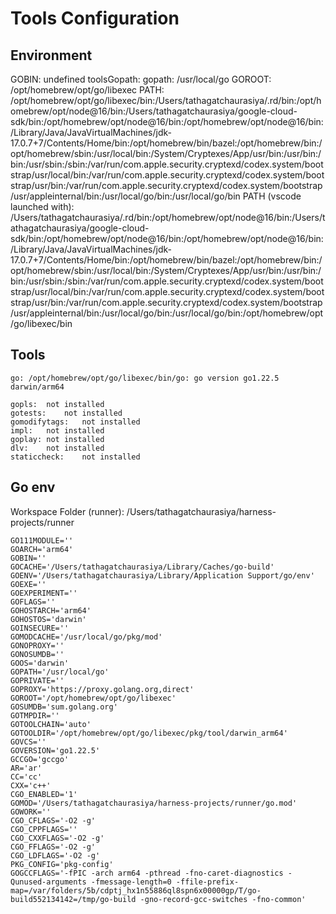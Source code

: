 # Tools Configuration


## Environment

GOBIN: undefined
toolsGopath: 
gopath: /usr/local/go
GOROOT: /opt/homebrew/opt/go/libexec
PATH: /opt/homebrew/opt/go/libexec/bin:/Users/tathagatchaurasiya/.rd/bin:/opt/homebrew/opt/node@16/bin:/Users/tathagatchaurasiya/google-cloud-sdk/bin:/opt/homebrew/opt/node@16/bin:/opt/homebrew/opt/node@16/bin:/Library/Java/JavaVirtualMachines/jdk-17.0.7+7/Contents/Home/bin:/opt/homebrew/bin/bazel:/opt/homebrew/bin:/opt/homebrew/sbin:/usr/local/bin:/System/Cryptexes/App/usr/bin:/usr/bin:/bin:/usr/sbin:/sbin:/var/run/com.apple.security.cryptexd/codex.system/bootstrap/usr/local/bin:/var/run/com.apple.security.cryptexd/codex.system/bootstrap/usr/bin:/var/run/com.apple.security.cryptexd/codex.system/bootstrap/usr/appleinternal/bin:/usr/local/go/bin:/usr/local/go/bin
PATH (vscode launched with): /Users/tathagatchaurasiya/.rd/bin:/opt/homebrew/opt/node@16/bin:/Users/tathagatchaurasiya/google-cloud-sdk/bin:/opt/homebrew/opt/node@16/bin:/opt/homebrew/opt/node@16/bin:/Library/Java/JavaVirtualMachines/jdk-17.0.7+7/Contents/Home/bin:/opt/homebrew/bin/bazel:/opt/homebrew/bin:/opt/homebrew/sbin:/usr/local/bin:/System/Cryptexes/App/usr/bin:/usr/bin:/bin:/usr/sbin:/sbin:/var/run/com.apple.security.cryptexd/codex.system/bootstrap/usr/local/bin:/var/run/com.apple.security.cryptexd/codex.system/bootstrap/usr/bin:/var/run/com.apple.security.cryptexd/codex.system/bootstrap/usr/appleinternal/bin:/usr/local/go/bin:/usr/local/go/bin:/opt/homebrew/opt/go/libexec/bin

## Tools

	go:	/opt/homebrew/opt/go/libexec/bin/go: go version go1.22.5 darwin/arm64

	gopls:	not installed
	gotests:	not installed
	gomodifytags:	not installed
	impl:	not installed
	goplay:	not installed
	dlv:	not installed
	staticcheck:	not installed

## Go env

Workspace Folder (runner): /Users/tathagatchaurasiya/harness-projects/runner

	GO111MODULE=''
	GOARCH='arm64'
	GOBIN=''
	GOCACHE='/Users/tathagatchaurasiya/Library/Caches/go-build'
	GOENV='/Users/tathagatchaurasiya/Library/Application Support/go/env'
	GOEXE=''
	GOEXPERIMENT=''
	GOFLAGS=''
	GOHOSTARCH='arm64'
	GOHOSTOS='darwin'
	GOINSECURE=''
	GOMODCACHE='/usr/local/go/pkg/mod'
	GONOPROXY=''
	GONOSUMDB=''
	GOOS='darwin'
	GOPATH='/usr/local/go'
	GOPRIVATE=''
	GOPROXY='https://proxy.golang.org,direct'
	GOROOT='/opt/homebrew/opt/go/libexec'
	GOSUMDB='sum.golang.org'
	GOTMPDIR=''
	GOTOOLCHAIN='auto'
	GOTOOLDIR='/opt/homebrew/opt/go/libexec/pkg/tool/darwin_arm64'
	GOVCS=''
	GOVERSION='go1.22.5'
	GCCGO='gccgo'
	AR='ar'
	CC='cc'
	CXX='c++'
	CGO_ENABLED='1'
	GOMOD='/Users/tathagatchaurasiya/harness-projects/runner/go.mod'
	GOWORK=''
	CGO_CFLAGS='-O2 -g'
	CGO_CPPFLAGS=''
	CGO_CXXFLAGS='-O2 -g'
	CGO_FFLAGS='-O2 -g'
	CGO_LDFLAGS='-O2 -g'
	PKG_CONFIG='pkg-config'
	GOGCCFLAGS='-fPIC -arch arm64 -pthread -fno-caret-diagnostics -Qunused-arguments -fmessage-length=0 -ffile-prefix-map=/var/folders/5b/cdptj_hx1n55886ql8spn6x00000gp/T/go-build552134142=/tmp/go-build -gno-record-gcc-switches -fno-common'
	